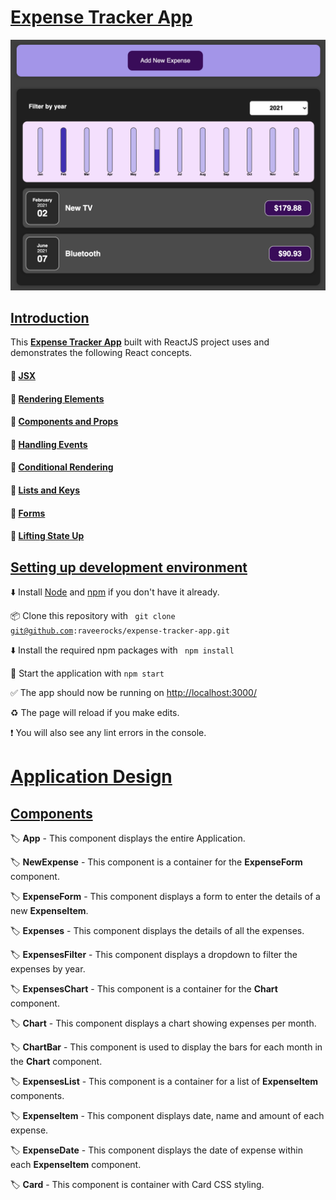 # [Expense Tracker App](https://github.com/raveerocks/expense-tracker-app/)

![Logo](https://github.com/raveerocks/expense-tracker-app/blob/main/expense-tracker-app.png)

## [Introduction](https://github.com/raveerocks/expense-tracker-app#introduction)

This <b>[Expense Tracker App](https://raveerocks.github.io/expense-tracker-app/)</b> built with ReactJS project uses and demonstrates the following React concepts.

#### :pushpin: [JSX](https://reactjs.org/docs/introducing-jsx.html)

#### :pushpin: [Rendering Elements](https://reactjs.org/docs/rendering-elements.html)

#### :pushpin: [Components and Props](https://reactjs.org/docs/components-and-props.html)

#### :pushpin: [Handling Events](https://reactjs.org/docs/handling-events.html)

#### :pushpin: [Conditional Rendering](https://reactjs.org/docs/conditional-rendering.html)

#### :pushpin: [Lists and Keys](https://reactjs.org/docs/lists-and-keys.html)

#### :pushpin: [Forms](https://reactjs.org/docs/forms.html)

#### :pushpin: [Lifting State Up](https://reactjs.org/docs/lifting-state-up.html)


## [Setting up development environment](/#)

:arrow_down: Install [Node](https://nodejs.org/en/) and [npm](https://www.npmjs.com/) if you don't have it already.

:package: Clone this repository with <code> git clone git@github.com:raveerocks/expense-tracker-app.git </code>

:arrow_down: Install the required npm packages with  <code> npm install </code>

:rocket: Start the application with <code>npm start</code>

:white_check_mark: The app should now be running on [http://localhost:3000/](http://localhost:3000/)

:recycle: The page will reload if you make edits.

:heavy_exclamation_mark: You will also see any lint errors in the console.


# [Application Design]()

## [Components]()

:label: **App** - This component displays the entire Application.

:label: **NewExpense** - This component is a container for the **ExpenseForm** component.

:label: **ExpenseForm** - This component displays a form to enter the details of a new **ExpenseItem**.

:label: **Expenses** - This component displays the details of all the expenses.

:label: **ExpensesFilter** - This component displays a dropdown to filter the expenses by year.

:label: **ExpensesChart** - This component is a container for the **Chart** component.

:label: **Chart** - This component displays a chart showing expenses per month.

:label: **ChartBar** - This component is used to display the bars for each month in the **Chart** component.

:label: **ExpensesList** - This component is a container for a list of **ExpenseItem** components.

:label: **ExpenseItem** - This component displays date, name and amount of each expense.

:label: **ExpenseDate** - This component displays the date of expense within each **ExpenseItem** component.

:label: **Card** - This component is container with Card CSS styling.
